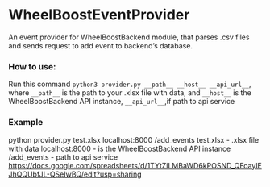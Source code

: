 # WheelBoostEventProvider
An event provider for WheelBoostBackend module, that parses .csv files and sends request to add event to backend’s database.

### How to use:
Run this command `python3 provider.py __path__ __host__ __api_url__`, where `__path__` is the path to your .xlsx file with data, and `__host__` is the WheelBoostBackend API instance, `__api_url__`,if path to api service 
### Example
python provider.py test.xlsx localhost:8000 /add_events 
test.xlsx - .xlsx file with data
localhost:8000 - is the WheelBoostBackend API instance
/add_events - path to api service
https://docs.google.com/spreadsheets/d/1TYtZiLMBaWD6kPOSND_QFoaylEJhQQUbfJL-QSeIwBQ/edit?usp=sharing
